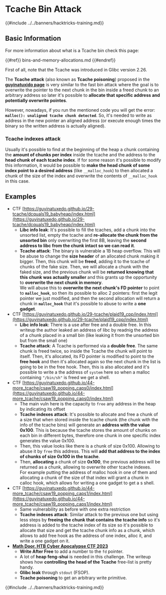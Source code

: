 # Tcache Bin Attack

{{#include ../../banners/hacktricks-training.md}}

## Basic Information

For more information about what is a Tcache bin check this page:

{{#ref}}
bins-and-memory-allocations.md
{{#endref}}

First of all, note that the Tcache was introduced in Glibc version 2.26.

The **Tcache attack** (also known as **Tcache poisoning**) proposed in the [**guyinatuxido page**](https://guyinatuxedo.github.io/29-tcache/tcache_explanation/index.html) is very similar to the fast bin attack where the goal is to overwrite the pointer to the next chunk in the bin inside a freed chunk to an arbitrary address so later it's possible to **allocate that specific address and potentially overwrite pointes**.

However, nowadays, if you run the mentioned code you will get the error: **`malloc(): unaligned tcache chunk detected`**. So, it's needed to write as address in the new pointer an aligned address (or execute enough times the binary so the written address is actually aligned).

### Tcache indexes attack

Usually it's possible to find at the beginning of the heap a chunk containing the **amount of chunks per index** inside the tcache and the address to the **head chunk of each tcache index**. If for some reason it's possible to modify this information, it would be possible to **make the head chunk of some index point to a desired address** (like `__malloc_hook`) to then allocated a chunk of the size of the index and overwrite the contents of `__malloc_hook` in this case.

## Examples

- CTF [https://guyinatuxedo.github.io/29-tcache/dcquals19_babyheap/index.html](https://guyinatuxedo.github.io/29-tcache/dcquals19_babyheap/index.html)
  - **Libc info leak**: It's possible to fill the tcaches, add a chunk into the unsorted list, empty the tcache and **re-allocate the chunk from the unsorted bin** only overwriting the first 8B, leaving the **second address to libc from the chunk intact so we can read it**.
  - **Tcache attack**: The binary is vulnerable a 1B heap overflow. This will be abuse to change the **size header** of an allocated chunk making it bigger. Then, this chunk will be **freed**, adding it to the tcache of chunks of the fake size. Then, we will allocate a chunk with the faked size, and the previous chunk will be **returned knowing that this chunk was actually smaller** and this grants up the opportunity to **overwrite the next chunk in memory**.\
    We will abuse this to **overwrite the next chunk's FD pointer** to point to **`malloc_hook`**, so then its possible to alloc 2 pointers: first the legit pointer we just modified, and then the second allocation will return a chunk in **`malloc_hook`** that it's possible to abuse to write a **one gadget**.
- CTF [https://guyinatuxedo.github.io/29-tcache/plaid19_cpp/index.html](https://guyinatuxedo.github.io/29-tcache/plaid19_cpp/index.html)
  - **Libc info leak**: There is a use after free and a double free. In this writeup the author leaked an address of libc by readnig the address of a chunk placed in a small bin (like leaking it from the unsorted bin but from the small one)
  - **Tcache attack**: A Tcache is performed via a **double free**. The same chunk is freed twice, so inside the Tcache the chunk will point to itself. Then, it's allocated, its FD pointer is modified to point to the **free hook** and then it's allocated again so the next chunk in the list is going to be in the free hook. Then, this is also allocated and it's possible to write a the address of `system` here so when a malloc containing `"/bin/sh"` is freed we get a shell.
- CTF [https://guyinatuxedo.github.io/44-more_tcache/csaw19_popping_caps0/index.html](https://guyinatuxedo.github.io/44-more_tcache/csaw19_popping_caps0/index.html)
  - The main vuln here is the capacity to `free` any address in the heap by indicating its offset
  - **Tcache indexes attack**: It's possible to allocate and free a chunk of a size that when stored inside the tcache chunk (the chunk with the info of the tcache bins) will generate an **address with the value 0x100**. This is because the tcache stores the amount of chunks on each bin in different bytes, therefore one chunk in one specific index generates the value 0x100.
  - Then, this value looks like there is a chunk of size 0x100. Allowing to abuse it by `free` this address. This will **add that address to the index of chunks of size 0x100 in the tcache**.
  - Then, **allocating** a chunk of size **0x100**, the previous address will be returned as a chunk, allowing to overwrite other tcache indexes.\
    For example putting the address of malloc hook in one of them and allocating a chunk of the size of that index will grant a chunk in calloc hook, which allows for writing a one gadget to get a s shell.
- CTF [https://guyinatuxedo.github.io/44-more_tcache/csaw19_popping_caps1/index.html](https://guyinatuxedo.github.io/44-more_tcache/csaw19_popping_caps1/index.html)
  - Same vulnerability as before with one extra restriction
  - **Tcache indexes attack**: Similar attack to the previous one but using less steps by **freeing the chunk that contains the tcache info** so it's address is added to the tcache index of its size so it's possible to allocate that size and get the tcache chunk info as a chunk, which allows to add free hook as the address of one index, alloc it, and write a one gadget on it.
- [**Math Door. HTB Cyber Apocalypse CTF 2023**](https://7rocky.github.io/en/ctf/other/htb-cyber-apocalypse/math-door/)
  - **Write After Free** to add a number to the `fd` pointer.
  - A lot of **heap feng-shui** is needed in this challenge. The writeup shows how **controlling the head of the Tcache** free-list is pretty handy.
  - **Glibc leak** through `stdout` (FSOP).
  - **Tcache poisoning** to get an arbitrary write primitive.

{{#include ../../banners/hacktricks-training.md}}



